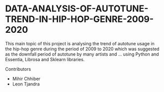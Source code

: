# DATA-ANALYSIS-OF-AUTOTUNE-TREND-IN-HIP-HOP-GENRE-2009-2020

This main topic of this project is analysing the trend of autotune usage in the hip-hop genre during the period of 2009 to 2020 which was suggested as the downfall period of autotune by many artists and ... using Python and Essentia, Librosa and Sklearn libraries.

Contributors
- Mihir Chhiber
- Leon Tjandra
